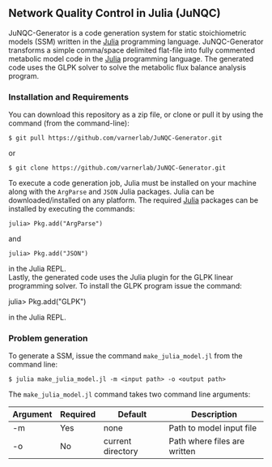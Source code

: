 ## Network Quality Control in Julia (JuNQC)
JuNQC-Generator is a code generation system for static stoichiometric models (SSM) written in the [Julia](http://julialang.org) programming language.
JuNQC-Generator transforms a simple comma/space delimited flat-file into fully commented metabolic model code in the [Julia](http://julialang.org)  programming language.
The generated code uses the GLPK solver to solve the metabolic flux balance analysis program.

### Installation and Requirements
You can download this repository as a zip file, or clone or pull it by using the command (from the command-line):

	$ git pull https://github.com/varnerlab/JuNQC-Generator.git

or

	$ git clone https://github.com/varnerlab/JuNQC-Generator.git

To execute a code generation job, Julia must be installed on your machine along with the ``ArgParse`` and ``JSON`` Julia packages.
Julia can be downloaded/installed on any platform.
The required [Julia](http://julialang.org) packages can be installed by executing the commands:

	julia> Pkg.add("ArgParse")

and

	julia> Pkg.add("JSON")

in the Julia REPL.  
Lastly, the generated code uses the Julia plugin for the GLPK linear programming solver.
To install the GLPK program issue the command:

  julia> Pkg.add("GLPK")

in the Julia REPL.

### Problem generation
To generate a SSM, issue the command ``make_julia_model.jl`` from the command line:

	$ julia make_julia_model.jl -m <input path> -o <output path>

The ``make_julia_model.jl`` command takes two command line arguments:

Argument | Required | Default | Description
--- | --- | --- | ---
-m | Yes	| none | Path to model input file
-o | No	| current directory | Path where files are written
